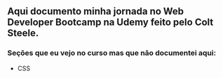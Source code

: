 ## Aqui documento minha jornada no Web Developer Bootcamp na Udemy feito pelo Colt Steele.

### Seções que eu vejo no curso mas que não documentei aqui:

- CSS
